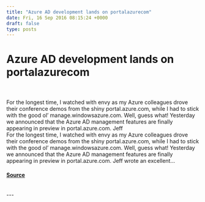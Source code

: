 ```yaml
---
title: "Azure AD development lands on portalazurecom"
date: Fri, 16 Sep 2016 08:15:24 +0000
draft: false
type: posts
---
```

# Azure AD development lands on portalazurecom

<br/>

<br/>
For the longest time, I watched with envy as my Azure colleagues drove their conference demos from the shiny portal.azure.com, while I had to stick with the good ol’ manage.windowsazure.com. Well, guess what! Yesterday we announced that the Azure AD management features are finally appearing in preview in portal.azure.com. Jeff
<br/>
For the longest time, I watched with envy as my Azure colleagues drove their conference demos from the shiny portal.azure.com, while I had to stick with the good ol’ manage.windowsazure.com. Well, guess what! Yesterday we announced that the Azure AD management features are finally appearing in preview in portal.azure.com. Jeff wrote an excellent...

#### [Source](https://www.cloudidentity.com/blog/2016/09/16/azure-ad-development-lands-on-portal-azure-com/)

<br/>
---
